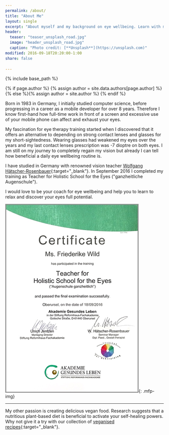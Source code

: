 ```yaml
---
permalink: /about/
title: "About Me"
layout: single
excerpt: "About myself and my background on eye wellbeing. Learn with me how to maintain a healthy sight, as well as to prevent and improve vision disorders naturally."
header:
  teaser: "teaser_unsplash_road.jpg"
  image: "header_unsplash_road.jpg"
  caption: "Photo credit: [**Unsplash**](https://unsplash.com)"
modified: 2016-09-18T20:20:00-1:00
share: false

---
```


{% include base_path %}

{% if page.author %}
  {% assign author = site.data.authors[page.author] %}{% else %}{% assign author = site.author %}
{% endif %}

[comment]: <> (TODO: Add a nice photo plus a header?)

Born in 1983 in Germany, I initially studied computer science, before progressing in a career as a mobile developer for over 8 years. Therefore I know first-hand how full-time work in front of a screen and excessive use of your mobile phone can affect and exhaust your eyes.


My fascination for eye therapy training started when I discovered that it offers an alternative to depending on strong contact lenses and glasses for my short-sightedness. Wearing glasses had weakened my eyes over the years and my last contact lenses prescription was -7 dioptre on both eyes. I am still on my journey to completely regain my vision but already I can tell how beneficial a daily eye wellbeing routine is.

I have studied in Germany with renowned vision teacher [Wolfgang Hätscher-Rosenbauer](http://institut-fuer-sehtraining.de/){:target="_blank"}. In September 2016 I completed my training as Teacher for Holistic School for the Eyes ("ganzheitliche Augenschule").

I would love to be your coach for eye wellbeing and help you to learn to relax and discover your eyes full potential.

![Certificate Teacher for Holistic School for the Eyes](/images/page_about_certificate_english.jpg "Certificate Teacher for Holistic School for the Eyes"){: .mfp-img}

---

My other passion is creating delicious vegan food. Research suggests that a nutritious plant-based diet is beneficial to activate your self-healing powers. Why not give it a try with our collection of [veganised recipes](http://veganised.co.uk "veganised recipes"){:target="_blank"}.



[comment]: <> (Add some research link to read further on this)


[comment]: <> (You can read more about my own journey to a healthy and vital vision [here].)
